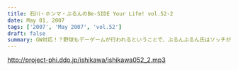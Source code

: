 ```yaml
---
title: 石川・ホンマ・ぶるんのBe-SIDE Your Life! vol.52-2
date: May 01, 2007
tags: ['2007', 'May 2007', 'vol.52']
draft: false
summary: GW対応！？野球もデーゲームが行われるということで、ぶるんぶるん氏はソッチが優先らしいのですよ。（野球最優先主義！）途中退場者勃発するも収録は続行するビーサイです。NAMAE
---
```


http://project-phi.ddo.jp/ishikawa/ishikawa052_2.mp3
